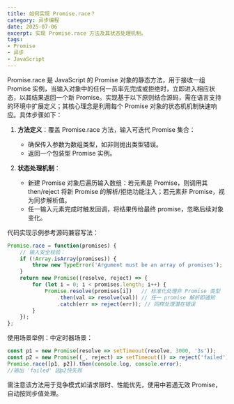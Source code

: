 ```yaml
---
title: 如何实现 Promise.race？
category: 异步编程
date: 2025-07-06
excerpt: 实现 Promise.race 方法及其状态处理机制。
tags:
- Promise
- 异步
- JavaScript
---
```

Promise.race 是 JavaScript 的 Promise 对象的静态方法，用于接收一组 Promise 实例，当输入对象中的任何一员率先完成或拒绝时，立即进入相应状态，以其结果返回一个新 Promise。实现基于以下原则结合源码，需在语言支持的环境中扩展定义；其核心理念是利用每个 Promise 对象的状态机机制快速响应。具体步骤如下：

1. **方法定义**：覆盖 Promise.race 方法，输入可迭代 Promise 集合：
   - 确保传入参数为数组类型，如非则抛出类型错误。
   - 返回一个包装型 Promise 实例。

2. **状态处理机制**：
   - 新建 Promise 对象后遍历输入数组：若元素是 Promise，则调用其 then/reject 将新 Promise 的解析/拒绝功能注入；若元素非 Promise，视为同步解析值。
   - 任一输入元素完成时触发回调，将结果传给最终 promise，忽略后续对象变化。

代码实现示例参考源码兼容写法：
```javascript
Promise.race = function(promises) {
    // 输入安全校验：
    if (!Array.isArray(promises)) {
        throw new TypeError('Argument must be an array of promises');
    }
    return new Promise((resolve, reject) => {
        for (let i = 0; i < promises.length; i++) {
            Promise.resolve(promises[i])   // 标准化处理非 Promise 类型
                .then(val => resolve(val)) // 任一 promise 解析即通知
                .catch(err => reject(err)); // 同样处理潜在错误
        }
    });
};
```

使用场景举例：中定时器场景：
```javascript
const p1 = new Promise(resolve => setTimeout(resolve, 3000, '3s'));
const p2 = new Promise((_, reject) => setTimeout(() => reject('failed'), 2000));
Promise.race([p1, p2]).then(console.log, console.error); 
//输出 'failed' 因p2快失败
```
需注意该方法用于竞争模式如请求限时、性能优先，使用中若遇无效 Promise，自动按同步值处理。
